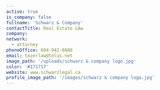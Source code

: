```yaml
---
active: true
is_company: false
fullname: 'Schwarz & Company'
contactTitle: Real Estate LAw
company:
network:
  - attorney
phoneOffice: 604-942-8880
email: tozerlaw@telus.net
image_path: '/uploads/schwarz & company logo.jpg'
color: '#171717'
website: www.schwarzlegal.ca
profile_image_path: '/images/schwarz & company logo.jpg'
---
```

